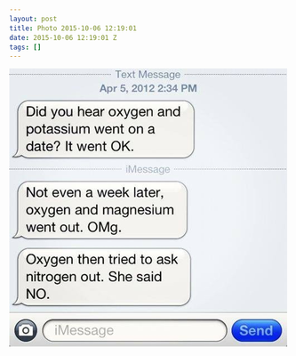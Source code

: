 ```yaml
---
layout: post
title: Photo 2015-10-06 12:19:01
date: 2015-10-06 12:19:01 Z
tags: []
---
```

![](/media/2015/10/130613111737.jpg)
